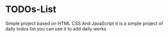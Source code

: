 # TODOs-List
Simple project based on HTML CSS And JavaScript
it is a simple project of daily todos list
you can use it to add daily works 
